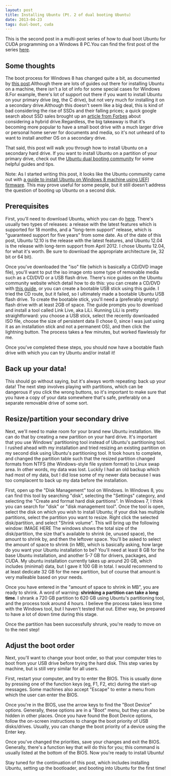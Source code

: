 ```yaml
---
layout: post
title: Installing Ubuntu (Pt. 2 of dual booting Ubuntu)
date: 2013-04-23
tags: dual-boot, cuda
---
```


This is the second post in a multi-post series of how to dual boot Ubuntu for CUDA programming on a Windows 8 PC.You can find the first post of the series <a href="default.php?post=29">here</a>.

<h2>Some thoughts</h2>The boot process for Windows 8 has changed quite a bit, as documented by <a href="http://neosmart.net/blog/2011/the-new-windows-8-bootloader/">this post</a>.Although there are lots of guides out there for installing Ubuntu on a machine, there isn't a lot of info for some special cases for Windows 8.For example, there's lot of support out there if you want to install Ubuntu on your primary drive (eg, the C drive), but not very much for installing it on a secondary drive.Although this doesn't seem like a big deal, this is kind of bad considering the rise of SSDs and their falling prices; a quick google search about SSD sales brought up an <a href="http://www.forbes.com/sites/jasonevangelho/2013/04/21/crunching-the-numbers-should-you-buy-a-hybrid-ssd/">article from Forbes</a> about considering a hybrid drive.Regardless, the big takeaway is that it's becoming more popular to have a small boot drive with a much larger drive or personal home server for documents and media, so it's not unheard of to want to install another OS on a secondary drive.

That said, this post will walk you through how to install Ubuntu on a secondary hard drive. If you want to install Ubuntu on a partition of your primary drive, check out the <a href="https://help.ubuntu.com/community/WindowsDualBoot">Ubuntu dual booting community</a> for some helpful guides and tips.

Note: As I started writing this post, it looks like the Ubuntu community came out with <a href="https://help.ubuntu.com/community/UEFI">a guide to install Ubuntu on Windows 8 machine using UEFI firmware</a>. This may prove useful for some people, but it still doesn't address the question of booting up Ubuntu on a second disk.

<h2>Prerequisites</h2>First, you'll need to download Ubuntu, which you can do <a href="http://www.ubuntu.com/download/desktop">here</a>. There's usually two types of releases: a release with the latest features which is supported for 18 months, and a "long-term support" release, which is "guaranteed support for five years" from some date. As of the date of this post, Ubuntu 12.10 is the release with the latest features, and Ubuntu 12.04 is the release with long-term support from April 2012. I chose Ubuntu 12.04, for what it's worth. Be sure to download the appropriate architecture (ie, 32 bit or 64 bit).

Once you've downloaded the "iso" file (which is basically a CD/DVD image file), you'll want to put the iso image onto some type of removable media such as a CD/DVD or a USB flash drive. There's nice guides on the Ubuntu community website which detail how to do this: you can create a CD/DVD with <a href="https://help.ubuntu.com/community/BurningIsoHowto">this guide</a>, or you can create a bootable USB stick using <a herf="https://help.ubuntu.com/community/Installation/FromUSBStick">this guide</a>. I tried the CD route, but it failed, so I ultimately made a bootable Ubuntu USB flash drive. To create the bootable stick, you'll need a  (preferably empty) flash drive with at least 2GB of space. The guide prompts you to download and install a tool called Link Live, aka LiLi. Running LiLi is pretty straightforward: you choose a USB stick, select the recently downloaded ISO file, choose the size of persistent data (I chose 0, since I was just using it as an installation stick and not a permanent OS), and then click the lightning button. The process takes a few minutes, but worked flawlessly for me.

Once you've completed these steps, you should now have a bootable flash drive with which you can try Ubuntu and/or install it!

<h2>Back up your data!</h2>This should go without saying, but it's always worth repeating: back up your data!  The next step involves playing with partitions, which can be dangerous if you click the wrong buttons, so it's important to make sure that you have a copy of your data somewhere that's safe, preferably on a separate removable drive of some sort.

<h2>Resize/partition your secondary drive</h2>Next, we'll need to make room for your brand new Ubuntu installation. We can do that by creating a new partition on your hard drive. It's important that you use Windows' partitioning tool instead of Ubuntu's partitioning tool. I rushed ahead with my installation and tried resizing an existing partition on my second disk using Ubuntu's partitioning tool. It took hours to complete, and changed the partition table such that the resized partition changed formats from NTFS (the Windows-style file system format) to Linux swap area. In other words, my data was lost. Luckily I had an old backup which had most of my data, but I did lose some of my newer data because I was too complacent to back up my data before the installation.

First, open up the "Disk Management" tool on Windows. In Windows 8, you can find this tool by searching "disk", selecting the "Settings" category, and selecting the "Create and format hard disk partitions". In Windows 7, I think you can search for "disk" or "disk management tool". Once the tool is open, select the disk on which you wish to install Ubuntu; if your disk has multiple partitions, select the partition you want to resize. Right click the selected disk/partition, and select "Shrink volume". This will bring up the following window:
IMAGE HERE
The windows shows the total size of the disk/partition, the size that's available to shrink (ie, unused space), the amount to shrink by, and then the leftover space. You'll be asked to select the amount of space to shrink (in MB), which is basically asking, how large do you want your Ubuntu installation to be?  You'll need at least 8 GB for the base Ubuntu installation, and another 5-7 GB for drivers, packages, and CUDA. My ubuntu installation currently takes up around 20 GB, which includes (minimal) data, but I gave it 100 GB in total. I would recommend to at least dedicate 32 GB for the new partition, but of course that amount is very malleable based on your needs.

Once you have entered in the "amount of space to shrink in MB", you are ready to shrink. A word of warning: <b>shrinking a partition can take a long time</b>. I shrank a 720 GB partition to 620 GB using Ubuntu's partitioning tool, and the process took around 4 hours. I believe the process takes less time with the Windows tool, but I haven't tested that out. Either way, be prepared to have a lot of down time during this stage.

Once the partition has been successfully shrunk, you're ready to move on to the next step!

<h2>Adjust the boot order</h2>Next, you'll want to change your boot order, so that your computer tries to boot from your USB drive before trying the hard disk. This step varies by machine, but is still very similar for all users.

First, restart your computer, and try to enter the BIOS. This is usually done by pressing one of the function keys (eg, F1, F2, etc) during the start-up messages. Some machines also accept "Escape" to enter a menu from which the user can enter the BIOS.

Once you're in the BIOS, use the arrow keys to find the "Boot Device" options. Generally, these options are in a "Boot" menu, but they can also be hidden in other places. Once you have found the Boot Device options, follow the on-screen instructions to change the boot priority of USB disks/drives. Usually, you can change the boot priority of a device using the Enter key.

Once you've changed the priorities, save your changes and exit the BIOS. Generally, there's a function key that will do this for you; this command is usually listed at the bottom of the BIOS. Now you're ready to install Ubuntu!

Stay tuned for the continuation of this post, which includes installing Ubuntu, setting up the bootloader, and booting into Ubuntu for the first time!